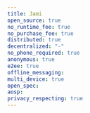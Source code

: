 ```yaml
---
title: Jami
open_source: true
no_runtime_fee: true
no_purchase_fee: true
distributed: true
decentralized: "-"
no_phone_required: true
anonymous: true
e2ee: true
offline_messaging: 
multi_device: true
open_spec: 
aosp:
privacy_respecting: true
---
```

